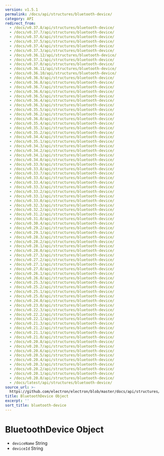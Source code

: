 ```yaml
---
version: v1.5.1
permalink: /docs/api/structures/bluetooth-device/
category: API
redirect_from:
  - /docs/v0.37.8/api/structures/bluetooth-device/
  - /docs/v0.37.7/api/structures/bluetooth-device/
  - /docs/v0.37.6/api/structures/bluetooth-device/
  - /docs/v0.37.5/api/structures/bluetooth-device/
  - /docs/v0.37.4/api/structures/bluetooth-device/
  - /docs/v0.37.3/api/structures/bluetooth-device/
  - /docs/v0.36.12/api/structures/bluetooth-device/
  - /docs/v0.37.1/api/structures/bluetooth-device/
  - /docs/v0.37.0/api/structures/bluetooth-device/
  - /docs/v0.36.11/api/structures/bluetooth-device/
  - /docs/v0.36.10/api/structures/bluetooth-device/
  - /docs/v0.36.9/api/structures/bluetooth-device/
  - /docs/v0.36.8/api/structures/bluetooth-device/
  - /docs/v0.36.7/api/structures/bluetooth-device/
  - /docs/v0.36.6/api/structures/bluetooth-device/
  - /docs/v0.36.5/api/structures/bluetooth-device/
  - /docs/v0.36.4/api/structures/bluetooth-device/
  - /docs/v0.36.3/api/structures/bluetooth-device/
  - /docs/v0.35.5/api/structures/bluetooth-device/
  - /docs/v0.36.2/api/structures/bluetooth-device/
  - /docs/v0.36.0/api/structures/bluetooth-device/
  - /docs/v0.35.4/api/structures/bluetooth-device/
  - /docs/v0.35.3/api/structures/bluetooth-device/
  - /docs/v0.35.2/api/structures/bluetooth-device/
  - /docs/v0.34.4/api/structures/bluetooth-device/
  - /docs/v0.35.1/api/structures/bluetooth-device/
  - /docs/v0.34.3/api/structures/bluetooth-device/
  - /docs/v0.34.2/api/structures/bluetooth-device/
  - /docs/v0.34.1/api/structures/bluetooth-device/
  - /docs/v0.34.0/api/structures/bluetooth-device/
  - /docs/v0.33.9/api/structures/bluetooth-device/
  - /docs/v0.33.8/api/structures/bluetooth-device/
  - /docs/v0.33.7/api/structures/bluetooth-device/
  - /docs/v0.33.6/api/structures/bluetooth-device/
  - /docs/v0.33.4/api/structures/bluetooth-device/
  - /docs/v0.33.3/api/structures/bluetooth-device/
  - /docs/v0.33.2/api/structures/bluetooth-device/
  - /docs/v0.33.1/api/structures/bluetooth-device/
  - /docs/v0.33.0/api/structures/bluetooth-device/
  - /docs/v0.32.3/api/structures/bluetooth-device/
  - /docs/v0.32.2/api/structures/bluetooth-device/
  - /docs/v0.31.2/api/structures/bluetooth-device/
  - /docs/v0.31.0/api/structures/bluetooth-device/
  - /docs/v0.30.4/api/structures/bluetooth-device/
  - /docs/v0.29.2/api/structures/bluetooth-device/
  - /docs/v0.29.1/api/structures/bluetooth-device/
  - /docs/v0.28.3/api/structures/bluetooth-device/
  - /docs/v0.28.2/api/structures/bluetooth-device/
  - /docs/v0.28.1/api/structures/bluetooth-device/
  - /docs/v0.28.0/api/structures/bluetooth-device/
  - /docs/v0.27.3/api/structures/bluetooth-device/
  - /docs/v0.27.2/api/structures/bluetooth-device/
  - /docs/v0.27.1/api/structures/bluetooth-device/
  - /docs/v0.27.0/api/structures/bluetooth-device/
  - /docs/v0.26.1/api/structures/bluetooth-device/
  - /docs/v0.26.0/api/structures/bluetooth-device/
  - /docs/v0.25.3/api/structures/bluetooth-device/
  - /docs/v0.25.2/api/structures/bluetooth-device/
  - /docs/v0.25.1/api/structures/bluetooth-device/
  - /docs/v0.25.0/api/structures/bluetooth-device/
  - /docs/v0.24.0/api/structures/bluetooth-device/
  - /docs/v0.23.0/api/structures/bluetooth-device/
  - /docs/v0.22.3/api/structures/bluetooth-device/
  - /docs/v0.22.2/api/structures/bluetooth-device/
  - /docs/v0.22.1/api/structures/bluetooth-device/
  - /docs/v0.21.3/api/structures/bluetooth-device/
  - /docs/v0.21.2/api/structures/bluetooth-device/
  - /docs/v0.21.1/api/structures/bluetooth-device/
  - /docs/v0.21.0/api/structures/bluetooth-device/
  - /docs/v0.20.8/api/structures/bluetooth-device/
  - /docs/v0.20.7/api/structures/bluetooth-device/
  - /docs/v0.20.6/api/structures/bluetooth-device/
  - /docs/v0.20.5/api/structures/bluetooth-device/
  - /docs/v0.20.4/api/structures/bluetooth-device/
  - /docs/v0.20.3/api/structures/bluetooth-device/
  - /docs/v0.20.2/api/structures/bluetooth-device/
  - /docs/v0.20.1/api/structures/bluetooth-device/
  - /docs/v0.20.0/api/structures/bluetooth-device/
  - /docs/latest/api/structures/bluetooth-device/
source_url: >-
  https://github.com/electron/electron/blob/master/docs/api/structures/bluetooth-device.md
title: BluetoothDevice Object
excerpt: ''
sort_title: bluetooth-device
---
```

# BluetoothDevice Object

*   `deviceName` String
*   `deviceId` String
